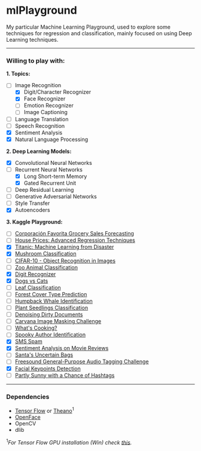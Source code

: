 # mlPlayground

My particular Machine Learning Playground, used to explore some techniques for regression and classification, mainly focused on using Deep Learning techniques.

---
### Willing to play with:

**1. Topics:**
- [ ] Image Recognition
  - [x] Digit/Character Recognizer
  - [x] Face Recognizer
  - [ ] Emotion Recognizer
  - [ ] Image Captioning
- [ ] Language Translation
- [ ] Speech Recognition
- [x] Sentiment Analysis
- [x] Natural Language Processing

**2. Deep Learning Models:** 
- [x] Convolutional Neural Networks
- [ ] Recurrent Neural Networks
  - [x] Long Short-term Memory
  - [x] Gated Recurrent Unit
- [ ] Deep Residual Learning 
- [ ] Generative Adversarial Networks
- [ ] Style Transfer
- [x] Autoencoders

**3. Kaggle Playground:** 
- [ ] [Corporación Favorita Grocery Sales Forecasting](https://www.kaggle.com/c/favorita-grocery-sales-forecasting)
- [ ] [House Prices: Advanced Regression Techniques](https://www.kaggle.com/c/house-prices-advanced-regression-techniques)
- [x] [Titanic: Machine Learning from Disaster](https://www.kaggle.com/c/titanic)
- [x] [Mushroom Classification](https://www.kaggle.com/uciml/mushroom-classification/)
- [ ] [CIFAR-10 - Object Recognition in Images](https://www.kaggle.com/c/cifar-10)
- [ ] [Zoo Animal Classification](https://www.kaggle.com/uciml/zoo-animal-classification)
- [x] [Digit Recognizer](https://www.kaggle.com/c/digit-recognizer#tutorial)
- [x] [Dogs vs Cats](https://www.kaggle.com/c/dogs-vs-cats-redux-kernels-edition)
- [ ] [Leaf Classification](https://www.kaggle.com/c/leaf-classification)
- [ ] [Forest Cover Type Prediction](https://www.kaggle.com/c/forest-cover-type-prediction)
- [ ] [Humpback Whale Identification](https://www.kaggle.com/c/whale-categorization-playground/)
- [ ] [Plant Seedlings Classification](https://www.kaggle.com/c/plant-seedlings-classification/kernels)
- [ ] [Denoising Dirty Documents](https://www.kaggle.com/c/denoising-dirty-documents)
- [ ] [Carvana Image Masking Challenge](https://www.kaggle.com/c/carvana-image-masking-challenge/)
- [ ] [What's Cooking?](https://www.kaggle.com/c/whats-cooking)
- [ ] [Spooky Author Identification](https://www.kaggle.com/c/spooky-author-identification)
- [x] [SMS Spam](https://www.kaggle.com/uciml/sms-spam-collection-dataset)
- [x] [Sentiment Analysis on Movie Reviews](https://www.kaggle.com/c/sentiment-analysis-on-movie-reviews)
- [ ] [Santa's Uncertain Bags](https://www.kaggle.com/c/santas-uncertain-bags)
- [ ] [Freesound General-Purpose Audio Tagging Challenge](https://www.kaggle.com/c/freesound-audio-tagging/)
- [x] [Facial Keypoints Detection](https://www.kaggle.com/c/facial-keypoints-detection)
- [ ] [Partly Sunny with a Chance of Hashtags](https://www.kaggle.com/c/crowdflower-weather-twitter)

---
### Dependencies

- [Tensor Flow](http://www.lfd.uci.edu/~gohlke/pythonlibs/) or [Theano](http://deeplearning.net/software/theano/install.html)<sup>1</sup>
- [OpenFace](https://github.com/samotiian/Installing_openface_with_anaconda)
- OpenCV
- dlib

<sup>1</sup>*For Tensor Flow GPU installation (Win) check [this](https://nitishmutha.github.io/tensorflow/2017/01/22/TensorFlow-with-gpu-for-windows.html).*
